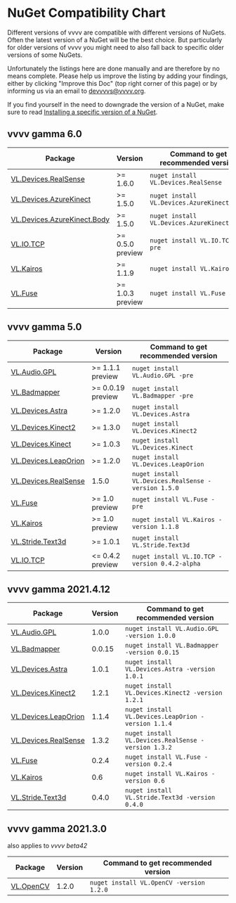 # NuGet Compatibility Chart
Different versions of vvvv are compatible with different versions of NuGets. Often the latest version of a NuGet will be the best choice. But particularly for older versions of vvvv you might need to also fall back to specific older versions of some NuGets. 

Unfortunately the listings here are done manually and are therefore by no means complete. Please help us improve the listing by adding your findings, either by clicking "Improve this Doc" (top right corner of this page) or by informing us via an email to [devvvvs@vvvv.org](mailto:devvvvs@vvvv.org).

If you find yourself in the need to downgrade the version of a NuGet, make sure to read [Installing a specific version of a NuGet](../reference/hde/managing-nugets.md#installing-a-specific-version).

## vvvv gamma 6.0

Package|Version|Command to get recommended version
-|-|-
[VL.Devices.RealSense](https://www.nuget.org/packages/VL.Devices.RealSense) | >= 1.6.0 | `nuget install VL.Devices.RealSense`
[VL.Devices.AzureKinect](https://www.nuget.org/packages/VL.Devices.AzureKinect) | >= 1.5.0 | `nuget install VL.Devices.AzureKinect`
[VL.Devices.AzureKinect.Body](https://www.nuget.org/packages/VL.Devices.AzureKinect) | >= 1.5.0 | `nuget install VL.Devices.AzureKinect.Body`
[VL.IO.TCP](https://www.nuget.org/packages/VL.IO.TCP) | >= 0.5.0 preview | `nuget install VL.IO.TCP -pre`
[VL.Kairos](https://www.nuget.org/packages/VL.Kairos) | >= 1.1.9 | `nuget install VL.Kairos`
[VL.Fuse](https://www.nuget.org/packages/VL.Fuse) | >= 1.0.3 preview | `nuget install VL.Fuse -pre`

## vvvv gamma 5.0

Package|Version|Command to get recommended version
-|-|-
[VL.Audio.GPL](https://www.nuget.org/packages/VL.Audio.GPL) | >= 1.1.1 preview | `nuget install VL.Audio.GPL -pre`
[VL.Badmapper](https://github.com/vvvv/VL.BadMapper) | >= 0.0.19 preview | `nuget install VL.Badmapper -pre`
[VL.Devices.Astra](https://github.com/vvvv/VL.Devices.Astra) | >= 1.2.0 | `nuget install VL.Devices.Astra`
[VL.Devices.Kinect2](https://github.com/vvvv/VL.Devices.Kinect2) | >= 1.3.0 | `nuget install VL.Devices.Kinect2`
[VL.Devices.Kinect](https://github.com/vvvv/VL.Devices.Kinect) | >= 1.0.3 | `nuget install VL.Devices.Kinect`
[VL.Devices.LeapOrion](https://github.com/vvvv/VL.Devices.LeapOrion) | >= 1.2.0 | `nuget install VL.Devices.LeapOrion`
[VL.Devices.RealSense](https://github.com/vvvv/VL.Devices.RealSense) | 1.5.0 | `nuget install VL.Devices.RealSense -version 1.5.0`
[VL.Fuse](https://www.nuget.org/packages/VL.Fuse) | >= 1.0 preview | `nuget install VL.Fuse -pre`
[VL.Kairos](https://www.nuget.org/packages/VL.Kairos) | >= 1.0 preview | `nuget install VL.Kairos -version 1.1.8`
[VL.Stride.Text3d](https://github.com/bj-rn/VL.Stride.Text3d) | >= 1.0.1 | `nuget install VL.Stride.Text3d`
[VL.IO.TCP](https://www.nuget.org/packages/VL.IO.TCP) | <= 0.4.2 preview | `nuget install VL.IO.TCP -version 0.4.2-alpha`

## vvvv gamma 2021.4.12

Package|Version|Command to get recommended version
-|-|-
[VL.Audio.GPL](https://www.nuget.org/packages/VL.Audio.GPL) | 1.0.0 | `nuget install VL.Audio.GPL -version 1.0.0`
[VL.Badmapper](https://github.com/vvvv/VL.BadMapper) | 0.0.15 | `nuget install VL.Badmapper -version 0.0.15`
[VL.Devices.Astra](https://github.com/vvvv/VL.Devices.Astra) | 1.0.1 | `nuget install VL.Devices.Astra -version 1.0.1`
[VL.Devices.Kinect2](https://github.com/vvvv/VL.Devices.Kinect2) | 1.2.1 | `nuget install VL.Devices.Kinect2 -version 1.2.1`
[VL.Devices.LeapOrion](https://github.com/vvvv/VL.Devices.LeapOrion) | 1.1.4 | `nuget install VL.Devices.LeapOrion -version 1.1.4`
[VL.Devices.RealSense](https://github.com/vvvv/VL.Devices.RealSense) | 1.3.2 | `nuget install VL.Devices.RealSense -version 1.3.2`
[VL.Fuse](https://www.nuget.org/packages/VL.Fuse) | 0.2.4 | `nuget install VL.Fuse -version 0.2.4`
[VL.Kairos](https://www.nuget.org/packages/VL.Kairos) | 0.6 | `nuget install VL.Kairos -version 0.6`
[VL.Stride.Text3d](https://github.com/bj-rn/VL.Stride.Text3d) | 0.4.0 | `nuget install VL.Stride.Text3d -version 0.4.0`

## vvvv gamma 2021.3.0
also applies to _vvvv beta42_

Package|Version|Command to get recommended version
-|-|-
[VL.OpenCV](https://github.com/vvvv/VL.OpenCV) | 1.2.0 | `nuget install VL.OpenCV -version 1.2.0`
